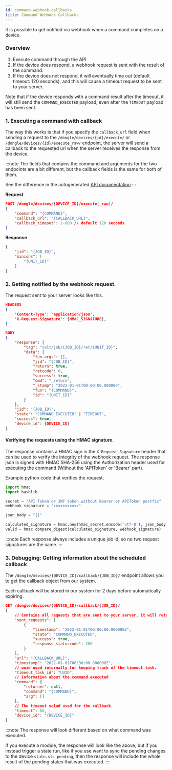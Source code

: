 ```yaml
---
id: command-webhook-callbacks
title: Command Webhook Callbacks
---
```


It is possible to get notified via webhook when a command completes on a device.

### Overview

1. Execute command through the API
2. If the device does respond, a webhook request is sent with the result of the command.
3. If the device does not respond, it will eventually time out (default timeout: 120 seconds), and this will cause a timeout request to be sent to your server. 

Note that if the device responds with a command result after the timeout, it will still send the `COMMAND_EXECUTED` payload, even after the `TIMEOUT` payload has been sent.

### 1. Executing a command with callback
The way this works is that if you specify the `callback_url` field when sending a request to the `/dongle/devices/{id}/execute/` or `/dongle/devices/{id}/execute_raw/` endpoint, the server will send a callback to the requested url when the server receives the response from the device.

:::note
The fields that contains the command and arguments for the two endpoints are a bit different, but the callback fields is the same for both of them. 

See the difference in the autogenerated [API documentation](https://api.autopi.io/#/dongle/dongle_devices_execute_command)
:::

**Request**
```json
POST /dongle/devices/{DEVICE_ID}/execute[_raw]/
{
    "command": "{COMMAND}",
    "callback_url": "{CALLBACK_URL}",
    "callback_timeout": 1-600 // default 120 seconds
}
```

**Response**
```json
{
    "jid": "{JOB_ID}",
    "minions": [
        "{UNIT_ID}"
    ]
}
```

### 2. Getting notified by the webhook request.

The request sent to your server looks like this.


```json
HEADERS
{
    'Content-Type': 'application/json',
    'X-Request-Signature': {HMAC_SIGNATURE},
}

BODY
{
    "response": {
        "tag": "salt/job/{JOB_ID}/ret/{UNIT_ID}",
        "data": {
            "fun_args": [],
            "jid": "{JOB_ID}",
            "return": true,
            "retcode": 0,
            "success": true,
            "cmd": "_return",
            "_stamp": "2022-01-01T00:00:00.000000",
            "fun": "{COMMAND}",
            "id": "{UNIT_ID}"
        }
    },
    "jid": "{JOB_ID}",
    "state": "COMMAND_EXECUTED" | "TIMEOUT",
    "success": true,
    "device_id": {DEVICE_ID}
}
```

#### Verifying the requests using the HMAC signature.

The response contains a HMAC sign in the `X-Request-Signature` header that can be used to verify the integrity of the webhook request.
The response json is signed with HMAC SHA-256 using the Authorization header used for executing the command (Without the 'APIToken' or 'Bearer' part).

Example python code that verifies the request.
```python
import hmac
import hashlib

secret = "API Token or JWT token without Bearer or APIToken postfix"
webhook_signature = "xxxxxxxxxxx"

json_body = "{}"

calculated_signature = hmac.new(hmac_secret.encode('utf-8'), json_body, hashlib.sha256).hexdigest()
valid = hmac.compare_digest(calculated_signature, webhook_signature)
```

:::note
Each response always includes a unique job id, so no two request signatures are the same.
:::

### 3. Debugging: Getting information about the scheduled callback

The `/dongle/devices/{DEVICE_ID}/callback/{JOB_ID}/` endpoint allows you to get the callback object from our system.

Each callback will be stored in our system for 2 days before automatically expiring.

```json
GET /dongle/devices/{DEVICE_ID}/callback/{JOB_ID}/
{
    // Contains all requests that are sent to your server, it will retry the request up to 5 times.
    "sent_requests": [
        {
            "timestamp": "2022-01-01T00:00:00.000000Z",
            "state": "COMMAND_EXECUTED",
            "success": true,
            "response_statuscode": 200
        }
    ],
    "url": "{CALLBACK_URL}",
    "timestamp": "2022-01-01T00:00:00.000000Z",
    // uuid used internally for keeping track of the timeout task.
    "timeout_task_id": "UUID",
    // Information about the command executed
    "command": {
        "returner": null,
        "command": "{COMMAND}",
        "arg": []
    },
    // The timeout valud used for the callback.
    "timeout": 60,
    "device_id": "{DEVICE_ID}"
}
```

:::note
The response will look different based on what command was executed.

If you execute a module, the response will look like the above, but if you instead trigger a state run, like if you use want to sync the pending changes to the device `state.sls pending`, then the response will include the whole result of the pending states that was executed.
:::